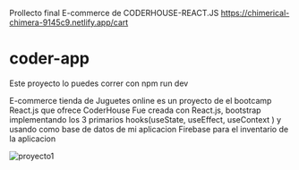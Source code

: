 Prollecto final E-commerce de CODERHOUSE-REACT.JS https://chimerical-chimera-9145c9.netlify.app/cart

# coder-app

Este proyecto lo puedes correr con 
npm run dev

E-commerce tienda de Juguetes online es un proyecto de el bootcamp React.js
que ofrece CoderHouse
Fue creada con React.js, bootstrap implementando los 3 primarios hooks(useState, useEffect, useContext )
y usando como base de datos de mi aplicacion Firebase para el inventario de la aplicacion


![proyecto1](https://user-images.githubusercontent.com/101303440/212457860-003bae86-1c06-4b74-ab2d-3ed9fac4088d.jpg)
